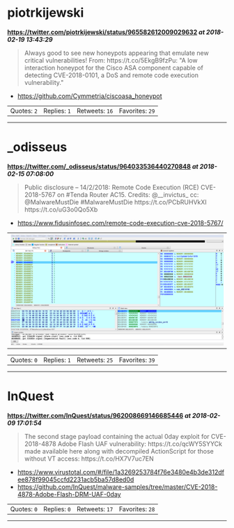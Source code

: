 # piotrkijewski
**https://twitter.com/piotrkijewski/status/965582612009029632 _at 2018-02-19 13:43:29_**
<blockquote>
Always good to see new honeypots appearing that emulate new critical vulnerabilities! From: https://t.co/5EkgB9fzPu: "A low interaction honeypot for the Cisco ASA component capable of detecting CVE-2018-0101, a DoS and remote code execution vulnerability."
</blockquote>

* https://github.com/Cymmetria/ciscoasa_honeypot

<table><tr>
<td>Quotes: <code>2</code></td>
<td>Replies: <code>1</code></td>
<td>Retweets: <code>16</code></td>
<td>Favorites: <code>29</code></td>
</tr></table>

---

# _odisseus
**https://twitter.com/_odisseus/status/964033536440270848 _at 2018-02-15 07:08:00_**
<blockquote>
Public disclosure – 14/2/2018: Remote Code Execution (RCE) CVE-2018-5767 on #Tenda Router AC15. Credits: @__invictus_  cc: @MalwareMustDie 
#MalwareMustDie 
https://t.co/PCbRUHVkXI https://t.co/uG3o0Qo5Xb
</blockquote>

* https://www.fidusinfosec.com/remote-code-execution-cve-2018-5767/

<table><tr>
<td><img src="pictures/http+++pbs.twimg.com+media+DWDvCZsWkAAep9m.png" alt="http://pbs.twimg.com/media/DWDvCZsWkAAep9m.png"></td>
</table></tr>
<table><tr>
<td>Quotes: <code>0</code></td>
<td>Replies: <code>1</code></td>
<td>Retweets: <code>25</code></td>
<td>Favorites: <code>39</code></td>
</tr></table>

---

# InQuest
**https://twitter.com/InQuest/status/962008669146685446 _at 2018-02-09 17:01:54_**
<blockquote>
The second stage payload containing the actual 0day exploit for CVE-2018-4878 Adobe Flash UAF vulnerability: https://t.co/qcWY5SYYCk made available here along with decompiled ActionScript for those without VT access: https://t.co/HX7V7uc7EN
</blockquote>

* https://www.virustotal.com/#/file/1a3269253784f76e3480e4b3de312dfee878f99045ccfd2231acb5ba57d8ed0d
* https://github.com/InQuest/malware-samples/tree/master/CVE-2018-4878-Adobe-Flash-DRM-UAF-0day

<table><tr>
<td>Quotes: <code>0</code></td>
<td>Replies: <code>0</code></td>
<td>Retweets: <code>17</code></td>
<td>Favorites: <code>28</code></td>
</tr></table>

---

